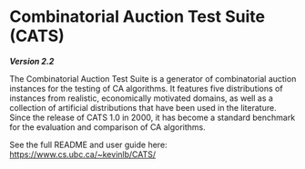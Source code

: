 <h1>Combinatorial Auction Test Suite (CATS)</h1>
<b><i>Version 2.2</i></b>

The Combinatorial Auction Test Suite is a generator of combinatorial auction instances for the testing of CA algorithms. It features five distributions of instances from realistic, economically motivated domains, as well as a collection of artificial distributions that have been used in the literature. Since the release of CATS 1.0 in 2000, it has become a standard benchmark for the evaluation and comparison of CA algorithms.

See the full README and user guide here: https://www.cs.ubc.ca/~kevinlb/CATS/
